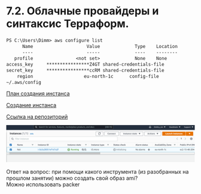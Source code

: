 # 7.2. Облачные провайдеры и синтаксис Терраформ.


```
PS C:\Users\Dimm> aws configure list
      Name                    Value             Type    Location
      ----                    -----             ----    --------
   profile                <not set>             None    None
access_key     ****************Z4GT shared-credentials-file
secret_key     ****************ccRM shared-credentials-file
    region                   eu-north-1c      config-file    ~/.aws/config

```

[План создания инстанса](https://github.com/Dmitriy-rzn/Homework/blob/main/7.2/plan.PNG)   

[Cоздание инстанса](https://github.com/Dmitriy-rzn/Homework/blob/main/7.2/terraform%20applay.PNG)

[Ссылка на репозиторий](https://github.com/Dmitriy-rzn/devops-netology/tree/master/Terraform)

![консоль](https://github.com/Dmitriy-rzn/Homework/blob/main/7.2/instanse.PNG)

Ответ на вопрос: при помощи какого инструмента (из разобранных на прошлом занятии) можно создать свой образ ami?  
Можно использовать packer




